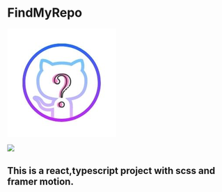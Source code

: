 # FindMyRepo 
![FindMyRepo Logo](/images/Find2.jpg)


<img src="https://img.shields.io/badge/react%20-%2320232a.svg?&style=for-the-badge&logo=react&logoColor=%2361DAFB"/>

## This is a react,typescript project with scss and framer motion.
